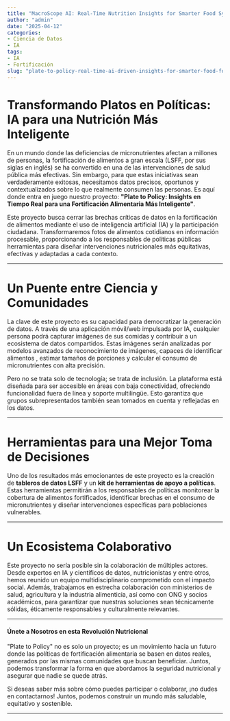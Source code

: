 ```yaml
---
title: "MacroScope AI: Real-Time Nutrition Insights for Smarter Food Systems"
author: "admin"
date: "2025-04-12"
categories:
- Ciencia de Datos
- IA
tags:
- IA
- Fortificación
slug: "plate-to-policy-real-time-ai-driven-insights-for-smarter-food-fortification"
---
```



# Transformando Platos en Políticas: IA para una Nutrición Más Inteligente

En un mundo donde las deficiencias de micronutrientes afectan a millones de personas, la fortificación de alimentos a gran escala (LSFF, por sus siglas en inglés) se ha convertido en una de las intervenciones de salud pública más efectivas. Sin embargo, para que estas iniciativas sean verdaderamente exitosas, necesitamos datos precisos, oportunos y contextualizados sobre lo que realmente consumen las personas. Es aquí donde entra en juego nuestro proyecto: **"Plate to Policy: Insights en Tiempo Real para una Fortificación Alimentaria Más Inteligente"**.

Este proyecto busca cerrar las brechas críticas de datos en la fortificación de alimentos mediante el uso de inteligencia artificial (IA) y la participación ciudadana. Transformaremos fotos de alimentos cotidianos en información procesable, proporcionando a los responsables de políticas públicas herramientas para diseñar intervenciones nutricionales más equitativas, efectivas y adaptadas a cada contexto.

---

# Un Puente entre Ciencia y Comunidades

La clave de este proyecto es su capacidad para democratizar la generación de datos. A través de una aplicación móvil/web impulsada por IA, cualquier persona podrá capturar imágenes de sus comidas y contribuir a un ecosistema de datos compartidos. Estas imágenes serán analizadas por modelos avanzados de reconocimiento de imágenes, capaces de identificar alimentos , estimar tamaños de porciones y calcular el consumo de micronutrientes con alta precisión.

Pero no se trata solo de tecnología; se trata de inclusión. La plataforma está diseñada para ser accesible en áreas con baja conectividad, ofreciendo funcionalidad fuera de línea y soporte multilingüe. Esto garantiza que grupos subrepresentados también sean tomados en cuenta y reflejadas en los datos.

---



# Herramientas para una Mejor Toma de Decisiones

Uno de los resultados más emocionantes de este proyecto es la creación de **tableros de datos LSFF** y un **kit de herramientas de apoyo a políticas**. Estas herramientas permitirán a los responsables de políticas monitorear la cobertura de alimentos fortificados, identificar brechas en el consumo de micronutrientes y diseñar intervenciones específicas para poblaciones vulnerables.

---

# Un Ecosistema Colaborativo

Este proyecto no sería posible sin la colaboración de múltiples actores. Desde expertos en IA y científicos de datos, nutricionistas y entre otros, hemos reunido un equipo multidisciplinario comprometido con el impacto social. Además, trabajamos en estrecha colaboración con ministerios de salud, agricultura y la industria alimenticia, así como con ONG y socios académicos, para garantizar que nuestras soluciones sean técnicamente sólidas, éticamente responsables y culturalmente relevantes.

---

#### Únete a Nosotros en esta Revolución Nutricional

"Plate to Policy" no es solo un proyecto; es un movimiento hacia un futuro donde las políticas de fortificación alimentaria se basen en datos reales, generados por las mismas comunidades que buscan beneficiar. Juntos, podemos transformar la forma en que abordamos la seguridad nutricional y asegurar que nadie se quede atrás.

Si deseas saber más sobre cómo puedes participar o colaborar, ¡no dudes en contactarnos! Juntos, podemos construir un mundo más saludable, equitativo y sostenible.

---
